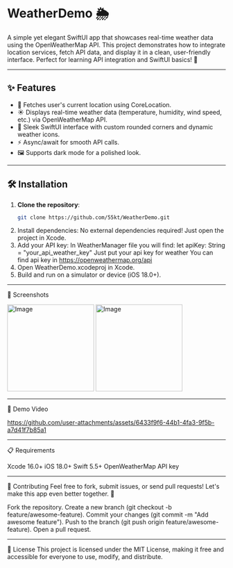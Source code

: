 # WeatherDemo 🌦️

A simple yet elegant SwiftUI app that showcases real-time weather data using the OpenWeatherMap API. This project demonstrates how to integrate location services, fetch API data, and display it in a clean, user-friendly interface. Perfect for learning API integration and SwiftUI basics! 🚀

---

## ✨ Features

- 📍 Fetches user's current location using CoreLocation.
- ☀️ Displays real-time weather data (temperature, humidity, wind speed, etc.) via OpenWeatherMap API.
- 🎨 Sleek SwiftUI interface with custom rounded corners and dynamic weather icons.
- ⚡ Async/await for smooth API calls.
- 🖼️ Supports dark mode for a polished look.

---

## 🛠️ Installation

1. **Clone the repository**:
   ```bash
   git clone https://github.com/55kt/WeatherDemo.git
2. Install dependencies:
   No external dependencies required! Just open the project in Xcode.
3. Add your API key:
   In WeatherManager file you will find:  let apiKey: String = "your_api_weather_key"
   Just put your api key for weather
   You can find api key in https://openweathermap.org/api
4. Open WeatherDemo.xcodeproj in Xcode.
5. Build and run on a simulator or device (iOS 18.0+).

---

📸 Screenshots

<img width="200" alt="Image" src="https://github.com/user-attachments/assets/4f7da8ec-9887-4af5-b6ee-ede913208a4f" />

<img width="200" alt="Image" src="https://github.com/user-attachments/assets/22612e47-2d42-478e-a21e-6c1787eca32c" />

---

🎥 Demo Video

https://github.com/user-attachments/assets/6433f9f6-44b1-4fa3-9f5b-a7d41f7b85a1

---

📋 Requirements

Xcode 16.0+
iOS 18.0+
Swift 5.5+
OpenWeatherMap API key

---

🤝 Contributing
Feel free to fork, submit issues, or send pull requests! Let's make this app even better together. 🌟

Fork the repository.
Create a new branch (git checkout -b feature/awesome-feature).
Commit your changes (git commit -m "Add awesome feature").
Push to the branch (git push origin feature/awesome-feature).
Open a pull request.

---

📜 License
This project is licensed under the MIT License, making it free and accessible for everyone to use, modify, and distribute.
